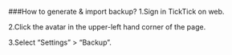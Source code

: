 ###How to generate & import backup?
1.Sign in TickTick on web. 

2.Click the avatar in the upper-left hand corner of the page. 

3.Select “Settings” > “Backup”.

